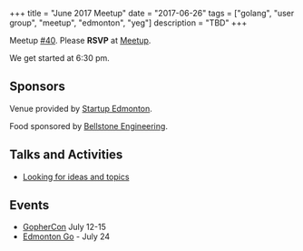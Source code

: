 +++
title = "June 2017 Meetup"
date = "2017-06-26"
tags = ["golang", "user group", "meetup", "edmonton", "yeg"]
description = "TBD"
+++

Meetup [#40](https://github.com/edmontongo/presentations/issues/65). Please **RSVP** at [Meetup](https://www.meetup.com/startupedmonton/events/jptkwlywjbjc/).

We get started at 6:30 pm.

## Sponsors 

Venue provided by [Startup Edmonton](http://www.startupedmonton.com/).

Food sponsored by [Bellstone Engineering](https://bellstone.ca/). 

## Talks and Activities

* [Looking for ideas and topics](https://github.com/edmontongo/presentations/issues/65)

## Events

* [GopherCon](https://gophercon.com/) July 12-15
* [Edmonton Go](https://www.meetup.com/startupedmonton/events/jptkwlywkbgc/) - July 24


